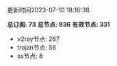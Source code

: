 更新时间2023-07-10 18:16:38

**总订阅: 73**
**总节点: 936**
**有效节点: 331**
- v2ray节点: 267
- trojan节点: 56
- ss节点: 8
